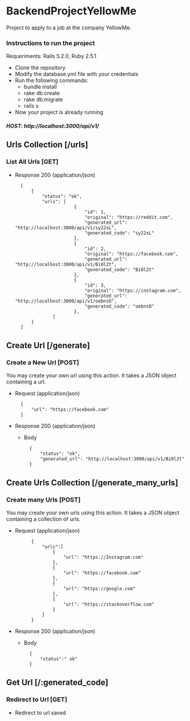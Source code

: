 # BackendProjectYellowMe

Project to apply to a job at the company YellowMe.

### Instructions to run the project
Requeriments: Rails 5.2.0, Ruby 2.5.1

+ Clone the repository
+ Modify the database.yml file with your credentials
+ Run the following commands:
    + bundle install
    + rake db:create
    + rake db:migrate
    + rails s
+ Now your project is already running

##### HOST: http://localhost:3000/api/v1/

## Urls Collection [/urls]

### List All Urls [GET]

+ Response 200 (application/json)

        [
            {
                "status": "ok",
                "urls": [
                            {
                                "id": 1,
                                "original": "https://reddit.com",
                                "generated_url": "http://localhost:3000/api/v1/sy22xL",
                                "generated_code": "sy22xL"
                            },
                            {
                                "id": 2,
                                "original": "https://facebook.com",
                                "generated_url": "http://localhost:3000/api/v1/Bi0l2t",
                                "generated_code": "Bi0l2t"
                            },
                            {
                                "id": 3,
                                "original": "https://instagram.com",
                                "generated_url": "http://localhost:3000/api/v1/oebnsO",
                                "generated_code": "oebnsO"
                            },
                    ]
            }
        ]
        
## Create Url [/generate]
### Create a New Url [POST]

You may create your own url using this action. It takes a JSON
object containing a url.

+ Request (application/json)

        {
            "url": "https://facebook.com"
        }

+ Response 200 (application/json)

    + Body

            {
                "status": "ok",
                "generated_url": "http://localhost:3000/api/v1/Bi0l2t"
            }
            
## Create Urls Collection [/generate_many_urls]
### Create many Urls [POST]

You may create your own urls using this action. It takes a JSON
object containing a collection of urls.

+ Request (application/json)

            {
                "urls":[
                    {
                        "url": "https://Instagram.com"
                    },
                    {
                        "url": "https://facebook.com"
                    },
                    {
                        "url": "https://google.com"
                    },
                    {
                        "url": "https://stackoverflow.com"
                    }
                ]
            }

+ Response 200 (application/json)

    + Body

            {
                "status":" ok"
            }
            
## Get Url [/:generated_code]
### Redirect to Url [GET]
+ Redirect to url saved
